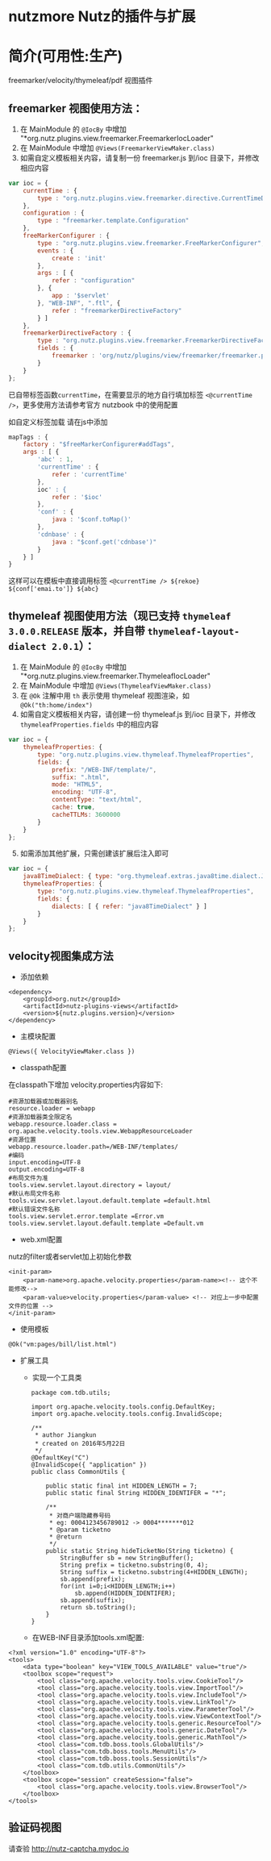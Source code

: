 # nutzmore Nutz的插件与扩展


简介(可用性:生产)
==================================

freemarker/velocity/thymeleaf/pdf 视图插件

## freemarker 视图使用方法：

1. 在 MainModule 的 `@IocBy` 中增加 "*org.nutz.plugins.view.freemarker.FreemarkerIocLoader"
1. 在 MainModule 中增加 `@Views(FreemarkerViewMaker.class)`
1. 如需自定义模板相关内容，请复制一份 freemarker.js 到/ioc 目录下，并修改相应内容

```js
var ioc = {
    currentTime : {
        type : "org.nutz.plugins.view.freemarker.directive.CurrentTimeDirective"
    },
    configuration : {
        type : "freemarker.template.Configuration"
    },
    freeMarkerConfigurer : {
        type : "org.nutz.plugins.view.freemarker.FreeMarkerConfigurer",
        events : {
            create : 'init'
        },
        args : [ {
            refer : "configuration"
        }, {
            app : '$servlet'
        }, "WEB-INF", ".ftl", {
            refer : "freemarkerDirectiveFactory"
        } ]
    },
    freemarkerDirectiveFactory : {
        type : "org.nutz.plugins.view.freemarker.FreemarkerDirectiveFactory",
        fields : {
            freemarker : 'org/nutz/plugins/view/freemarker/freemarker.properties',
        }
    }
};
```

已自带标签函数`currentTime`，在需要显示的地方自行填加标签 `<@currentTime />`，更多使用方法请参考官方 nutzbook 中的使用配置

如自定义标签加载 请在js中添加

```js
mapTags : {
	factory : "$freeMarkerConfigurer#addTags",
	args : [ {
		'abc' : 1,
		'currentTime' : {
			refer : 'currentTime'
		},
		ioc' : {
			refer : '$ioc'
		},
		'conf' : {
			java : '$conf.toMap()'
		},
		'cdnbase' : {
			java : "$conf.get('cdnbase')"
		}
	} ]
}

```

这样可以在模板中直接调用标签
`<@currentTime /> ${rekoe} ${conf['emai.to']} ${abc}`

## thymeleaf 视图使用方法（现已支持 `thymeleaf 3.0.0.RELEASE` 版本，并自带 `thymeleaf-layout-dialect 2.0.1`）：

1. 在 MainModule 的 `@IocBy` 中增加 "*org.nutz.plugins.view.freemarker.ThymeleafIocLoader"
2. 在 MainModule 中增加 `@Views(ThymeleafViewMaker.class)`
3. 在 `@Ok` 注解中用 `th` 表示使用 thymeleaf 视图渲染，如 `@Ok("th:home/index")`
4. 如需自定义模板相关内容，请创建一份 thymeleaf.js 到/ioc 目录下，并修改 `thymeleafProperties.fields` 中的相应内容

```js
var ioc = {
    thymeleafProperties: {
        type: "org.nutz.plugins.view.thymeleaf.ThymeleafProperties",
        fields: {
            prefix: "/WEB-INF/template/",
            suffix: ".html",
            mode: "HTML5",
            encoding: "UTF-8",
            contentType: "text/html",
            cache: true,
            cacheTTLMs: 3600000
        }
    }
};
```

5. 如需添加其他扩展，只需创建该扩展后注入即可

```js
var ioc = {
    java8TimeDialect: { type: "org.thymeleaf.extras.java8time.dialect.Java8TimeDialect" },
    thymeleafProperties: {
        type: "org.nutz.plugins.view.thymeleaf.ThymeleafProperties",
        fields: {
            dialects: [ { refer: "java8TimeDialect" } ]
        }
    }
};
```

## velocity视图集成方法
+  添加依赖

``` xml?linenums
<dependency>
	<groupId>org.nutz</groupId>
	<artifactId>nutz-plugins-views</artifactId>
	<version>${nutz.plugins.version}</version>
</dependency>
```

+ 主模块配置

```java?linenums
@Views({ VelocityViewMaker.class })
```

+ classpath配置

在classpath下增加 velocity.properties内容如下:

```java?linenums
#资源加载器或加载器别名
resource.loader = webapp
#资源加载器类全限定名    
webapp.resource.loader.class = org.apache.velocity.tools.view.WebappResourceLoader  
#资源位置
webapp.resource.loader.path=/WEB-INF/templates/
#编码
input.encoding=UTF-8  
output.encoding=UTF-8 
#布局文件为准 
tools.view.servlet.layout.directory = layout/
#默认布局文件名称
tools.view.servlet.layout.default.template =default.html
#默认错误文件名称
tools.view.servlet.error.template =Error.vm
tools.view.servlet.layout.default.template =Default.vm
```

+ web.xml配置

nutz的filter或者servlet加上初始化参数
``` xml?linenums
<init-param>
	<param-name>org.apache.velocity.properties</param-name><!-- 这个不能修改-->
	<param-value>velocity.properties</param-value> <!-- 对应上一步中配置文件的位置 -->
</init-param>
```

+ 使用模板

``` java?linenums
@Ok("vm:pages/bill/list.html")
```

+ 扩展工具

  - 实现一个工具类

   ``` java?linenums
      package com.tdb.utils;

      import org.apache.velocity.tools.config.DefaultKey;
      import org.apache.velocity.tools.config.InvalidScope;

      /**
       * author Jiangkun
       * created on 2016年5月22日
       */
      @DefaultKey("C")
      @InvalidScope({ "application" })
      public class CommonUtils {

          public static final int HIDDEN_LENGTH = 7;
          public static final String HIDDEN_IDENTIFER = "*";

          /**
           * 对商户端隐藏券号码
           * eg: 0004123456789012 -> 0004*******012
           * @param ticketno
           * @return
           */
          public static String hideTicketNo(String ticketno) {
              StringBuffer sb = new StringBuffer();
              String prefix = ticketno.substring(0, 4);
              String suffix = ticketno.substring(4+HIDDEN_LENGTH);
              sb.append(prefix);
              for(int i=0;i<HIDDEN_LENGTH;i++)
                  sb.append(HIDDEN_IDENTIFER);
              sb.append(suffix);
              return sb.toString();
          }
      }
     ```
   
  - 在WEB-INF目录添加tools.xml配置:

``` xml?linenums
<?xml version="1.0" encoding="UTF-8"?>
<tools>
    <data type="boolean" key="VIEW_TOOLS_AVAILABLE" value="true"/>
    <toolbox scope="request">
        <tool class="org.apache.velocity.tools.view.CookieTool"/>
        <tool class="org.apache.velocity.tools.view.ImportTool"/>
        <tool class="org.apache.velocity.tools.view.IncludeTool"/>
        <tool class="org.apache.velocity.tools.view.LinkTool"/>
        <tool class="org.apache.velocity.tools.view.ParameterTool"/>
        <tool class="org.apache.velocity.tools.view.ViewContextTool"/>
        <tool class="org.apache.velocity.tools.generic.ResourceTool"/>
        <tool class="org.apache.velocity.tools.generic.DateTool"/>
        <tool class="org.apache.velocity.tools.generic.MathTool"/>
        <tool class="com.tdb.boss.tools.GlobalUtils"/>
        <tool class="com.tdb.boss.tools.MenuUtils"/>
        <tool class="com.tdb.boss.tools.SessionUtils"/>
        <tool class="com.tdb.utils.CommonUtils"/>
    </toolbox>
    <toolbox scope="session" createSession="false">
        <tool class="org.apache.velocity.tools.view.BrowserTool"/>
    </toolbox>
</tools>
```

## 验证码视图

请查验 http://nutz-captcha.mydoc.io

